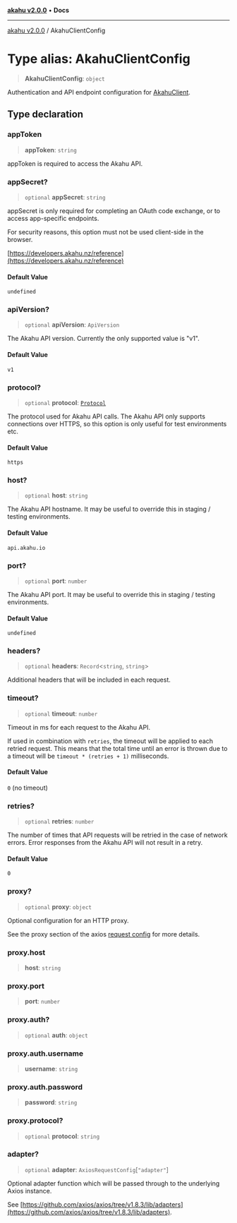 [**akahu v2.0.0**](../README.md) • **Docs**

***

[akahu v2.0.0](../README.md) / AkahuClientConfig

# Type alias: AkahuClientConfig

> **AkahuClientConfig**: `object`

Authentication and API endpoint configuration for [AkahuClient](../classes/AkahuClient.md).

## Type declaration

### appToken

> **appToken**: `string`

appToken is required to access the Akahu API.

### appSecret?

> `optional` **appSecret**: `string`

appSecret is only required for completing an OAuth code exchange, or to
access app-specific endpoints.

For security reasons, this option must not be used client-side in the browser.

[https://developers.akahu.nz/reference](https://developers.akahu.nz/reference)

#### Default Value

`undefined`

### apiVersion?

> `optional` **apiVersion**: `ApiVersion`

The Akahu API version. Currently the only supported value is "v1".

#### Default Value

`v1`

### protocol?

> `optional` **protocol**: [`Protocol`](Protocol.md)

The protocol used for Akahu API calls.
The Akahu API only supports connections over HTTPS, so this option is only
useful for test environments etc.

#### Default Value

`https`

### host?

> `optional` **host**: `string`

The Akahu API hostname.
It may be useful to override this in staging / testing environments.

#### Default Value

`api.akahu.io`

### port?

> `optional` **port**: `number`

The Akahu API port.
It may be useful to override this in staging / testing environments.

#### Default Value

`undefined`

### headers?

> `optional` **headers**: `Record`\<`string`, `string`\>

Additional headers that will be included in each request.

### timeout?

> `optional` **timeout**: `number`

Timeout in ms for each request to the Akahu API.

If used in combination with `retries`, the timeout will be applied to
each retried request. This means that the total time until an error is
thrown due to a timeout will be `timeout * (retries + 1)` milliseconds.

#### Default Value

`0` (no timeout)

### retries?

> `optional` **retries**: `number`

The number of times that API requests will be retried in the case of
network errors. Error responses from the Akahu API will not result in
a retry.

#### Default Value

`0`

### proxy?

> `optional` **proxy**: `object`

Optional configuration for an HTTP proxy.

See the proxy section of the axios [request config](https://axios-http.com/docs/req_config)
for more details.

### proxy.host

> **host**: `string`

### proxy.port

> **port**: `number`

### proxy.auth?

> `optional` **auth**: `object`

### proxy.auth.username

> **username**: `string`

### proxy.auth.password

> **password**: `string`

### proxy.protocol?

> `optional` **protocol**: `string`

### adapter?

> `optional` **adapter**: `AxiosRequestConfig`\[`"adapter"`\]

Optional adapter function which will be passed through to the underlying
Axios instance.

See [https://github.com/axios/axios/tree/v1.8.3/lib/adapters](https://github.com/axios/axios/tree/v1.8.3/lib/adapters).
